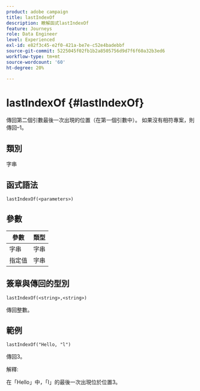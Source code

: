 ```yaml
---
product: adobe campaign
title: lastIndexOf
description: 瞭解函式lastIndexOf
feature: Journeys
role: Data Engineer
level: Experienced
exl-id: e82f3c45-e2f0-421a-be7e-c52e4badebbf
source-git-commit: 5225045f02fb1b2a8505756d9d7f6f60a32b3ed6
workflow-type: tm+mt
source-wordcount: '60'
ht-degree: 20%

---
```


# lastIndexOf {#lastIndexOf}

傳回第二個引數最後一次出現的位置（在第一個引數中）。 如果沒有相符專案，則傳回–1。

## 類別

字串

## 函式語法

`lastIndexOf(<parameters>)`

## 參數

| 參數 | 類型 |
|-----------|------------------|
| 字串 | 字串 |
| 指定值 | 字串 |

## 簽章與傳回的型別

`lastIndexOf(<string>,<string>)`

傳回整數。

## 範例

`lastIndexOf("Hello, "l")`

傳回3。

解釋:

在「Hello」中，「l」的最後一次出現位於位置3。
